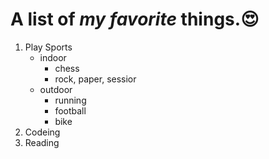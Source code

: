 # A list of _my favorite_ things.:heart_eyes:
1. Play Sports
   - indoor
      - chess
      - rock, paper, sessior
   - outdoor
      - running
      - football
      - bike
2. Codeing
3. Reading
